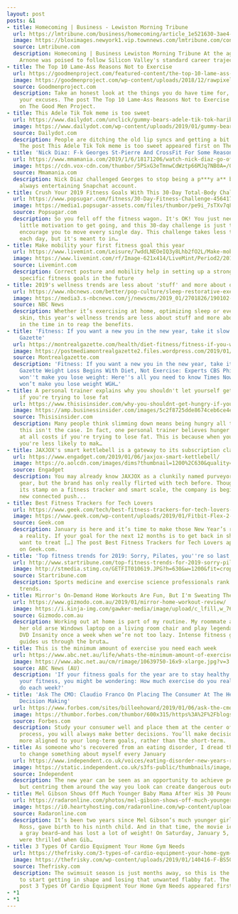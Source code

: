 ```yaml
---
layout: post
posts: &1
- title: Homecoming | Business - Lewiston Morning Tribune
  url: https://lmtribune.com/business/homecoming/article_1e521630-3ae4-5a9c-b629-1ccad02c89f2.html
  image: https://bloximages.newyork1.vip.townnews.com/lmtribune.com/content/tncms/assets/v3/editorial/a/87/a8771786-0fb6-585d-a99e-19207c6b04bd/5c2ff72a228a2.image.jpg?resize=945%2C630
  source: Lmtribune.com
  description: Homecoming | Business Lewiston Morning Tribune At the age of 26, Brady
    Arnone was poised to follow Silicon Valley's standard career trajectory.
- title: The Top 10 Lame-Ass Reasons Not to Exercise
  url: https://goodmenproject.com/featured-content/the-top-10-lame-ass-reasons-not-to-exercise/
  image: https://goodmenproject.com/wp-content/uploads/2018/12/rawpixel-792223-unsplash.jpg
  source: Goodmenproject.com
  description: Take an honest look at the things you do have time for, and then revisit
    your excuses. The post The Top 10 Lame-Ass Reasons Not to Exercise appeared first
    on The Good Men Project.
- title: This Adele Tik Tok meme is too sweet
  url: https://www.dailydot.com/unclick/gummy-bears-adele-tik-tok-haribo/
  image: https://www.dailydot.com/wp-content/uploads/2019/01/gummy-bear-adele-challenge-e1546799340643.jpg
  source: Dailydot.com
  description: People are ditching the old lip syncs and getting a bit more creative.
    The post This Adele Tik Tok meme is too sweet appeared first on The Daily Dot.
- title: 'Nick Diaz: F-k Georges St-Pierre And CrossFit For Some Reason'
  url: https://www.mmamania.com/2019/1/6/18171206/watch-nick-diaz-go-off-on-georges-st-pierre-and-crossfit-for-some-reason
  image: https://cdn.vox-cdn.com/thumbor/5PSxG3eTmnwCdWztp66MJq7NB0A=/0x35:1820x988/fit-in/1200x630/cdn.vox-cdn.com/uploads/chorus_asset/file/11602955/210_Nick_Diaz_gallery_post.0.jpg
  source: Mmamania.com
  description: Nick Diaz challenged Georges to stop being a p***y a** b***h on his
    always entertaining Snapchat account.
- title: Crush Your 2019 Fitness Goals With This 30-Day Total-Body Challenge
  url: https://www.popsugar.com/fitness/30-Day-Fitness-Challenge-45641750
  image: https://media1.popsugar-assets.com/files/thumbor/pe9i_7sTXv7q8PU6bfgbTChHU-A/fit-in/1200x630/filters:format_auto-!!-:strip_icc-!!-:fill-!white!-/2019/01/04/793/n/1922729/0542846e5c2f9fdfcdb477.88596134_.jpg
  source: Popsugar.com
  description: So you fell off the fitness wagon. It's OK! You just need to find a
    little motivation to get going, and this 30-day challenge is just the thing to
    encourage you to move every single day. This challenge takes less than 15 minutes
    each day, but it's meant to in…
- title: Make mobility your first fitness goal this year
  url: https://www.livemint.com/Leisure/7wddLNEOeIQ3y8Lhb2fO2L/Make-mobility-your-first-fitness-goal-this-year.html
  image: https://www.livemint.com/rf/Image-621x414/LiveMint/Period2/2019/01/05/Photos/Processed/fitness-kjeH--621x414@LiveMint.jpg
  source: Livemint.com
  description: Correct posture and mobility help in setting up a strong base to address
    specific fitness goals in the future
- title: 2019's wellness trends are less about 'stuff' and more about owning self-care
  url: https://www.nbcnews.com/better/pop-culture/sleep-restorative-exercise-2019-wellness-trends-are-about-owning-self-ncna953746
  image: https://media3.s-nbcnews.com/j/newscms/2019_01/2701826/190102-sleeping-bed-stock-cs-314p_9f50a718a4bf9f1b6ac7ba833a43939d.1200;630;7;70;5.jpg
  source: NBC News
  description: Whether it’s exercising at home, optimizing sleep or even getting better
    skin, this year's wellness trends are less about stuff and more about putting
    in the time in to reap the benefits.
- title: 'Fitness: If you want a new you in the new year, take it slow - Montreal
    Gazette'
  url: https://montrealgazette.com/health/diet-fitness/fitness-if-you-want-a-new-you-in-the-new-year-take-it-slow
  image: https://postmediamontrealgazette2.files.wordpress.com/2019/01/POB05-1124-Knee.jpg
  source: Montrealgazette.com
  description: 'Fitness: If you want a new you in the new year, take it slow Montreal
    Gazette Weight Loss Begins With Diet, Not Exercise: Experts CBS Philly Exercise
    won''t make you lose weight: Here''s all you need to know Times Now Why exercise
    won’t make you lose weight WGH…'
- title: A personal trainer explains why you shouldn't let yourself get too hungry
    if you're trying to lose fat
  url: https://www.thisisinsider.com/why-you-shouldnt-get-hungry-if-youre-trying-to-lose-fat-2019-1
  image: https://amp.businessinsider.com/images/5c2f8725dde8674ceb6ce4e4-1334-667.jpg
  source: Thisisinsider.com
  description: Many people think slimming down means being hungry all the time, but
    this isn't the case. In fact, one personal trainer believes hunger is to be avoided
    at all costs if you're trying to lose fat. This is because when you're ravenous,
    you're less likely to mak…
- title: JAXJOX's smart kettlebell is a gateway to its subscription classes
  url: https://www.engadget.com/2019/01/06/jaxjox-smart-kettlebell/
  image: https://o.aolcdn.com/images/dims?thumbnail=1200%2C630&quality=80&image_uri=https%3A%2F%2Fmedia-mbst-pub-ue1.s3.amazonaws.com%2Fcreatr-uploaded-images%2F2019-01%2Fda6ef030-11e4-11e9-9fb9-1fd1181ade7c&client=amp-blogside-v2&signature=c4126cab77335f354dbc5688c433139a946f5e9a
  source: Engadget
  description: You may already know JAXJOX as a clunkily named purveyor of home workout
    gear, but the brand has only really flirted with tech before. Though it's put
    its stamp on a fitness tracker and smart scale, the company is beginning a whole
    new connected push...
- title: Best Fitness Trackers for Tech Lovers
  url: https://www.geek.com/tech/best-fitness-trackers-for-tech-lovers-1768447/
  image: https://www.geek.com/wp-content/uploads/2019/01/Fitbit-Flex-2-690.jpg
  source: Geek.com
  description: January is here and it’s time to make those New Year’s resolutions
    a reality. If your goal for the next 12 months is to get back in shape, you might
    want to treat […] The post Best Fitness Trackers for Tech Lovers appeared first
    on Geek.com.
- title: 'Top fitness trends for 2019: Sorry, Pilates, you''re so last year'
  url: http://www.startribune.com/top-fitness-trends-for-2019-sorry-pilates-you-re-so-last-year/503869072/
  image: http://stmedia.stimg.co/GETFIT010619.JPG?h=630&w=1200&fit=crop&bg=999&crop=faces
  source: Startribune.com
  description: Sports medicine and exercise science professionals rank possible fitness
    trends.
- title: Mirror's On-Demand Home Workouts Are Fun, But I'm Sweating The Small Stuff
  url: https://www.gizmodo.com.au/2019/01/mirror-home-workout-review/
  image: https://i.kinja-img.com/gawker-media/image/upload/c_lfill,w_768,q_90/pqvhx1seis2fmmonrtde.jpg
  source: Gizmodo.com.au
  description: Working out at home is part of my routine. My roommate and I set up
    her old arse Windows laptop on a living room chair and play legendary fitness
    DVD Insanity once a week when we’re not too lazy. Intense fitness guru Shaun Thompson
    guides us through the bruta…
- title: This is the minimum amount of exercise you need each week
  url: https://www.abc.net.au/life/whats-the-minimum-amount-of-exercise-i-need-to-stay-healthy/10639592
  image: https://www.abc.net.au/cm/rimage/10639750-16x9-xlarge.jpg?v=3
  source: ABC News (AU)
  description: 'If your fitness goals for the year are to stay healthy and maintain
    your fitness, you might be wondering: How much exercise do you really need to
    do each week?'
- title: 'Ask The CMO: Claudio Franco On Placing The Consumer At The Heart Of All
    Decision Making'
  url: https://www.forbes.com/sites/billeehoward/2019/01/06/ask-the-cmo-claudio-franco-on-placing-the-consumer-at-the-heart-of-all-decision-making/
  image: https://thumbor.forbes.com/thumbor/600x315/https%3A%2F%2Fblogs-images.forbes.com%2Fbilleehoward%2Ffiles%2F2019%2F01%2FAsk-The-CMO-Claudio-Gympass.png
  source: Forbes.com
  description: Study your consumer well and place them at the center of your decision-making
    process, you will always make better decisions. You’ll make decisions that are
    more aligned to your long-term goals, rather than the short-term.
- title: As someone who's recovered from an eating disorder, I dread the expectation
    to change something about myself every January
  url: https://www.independent.co.uk/voices/eating-disorder-new-years-resolution-january-obesity-bulimia-anorexia-mental-health-a8713891.html
  image: https://static.independent.co.uk/s3fs-public/thumbnails/image/2018/12/19/15/gym-cover.jpg
  source: Independent
  description: The new year can be seen as an opportunity to achieve personal goals,
    but centring them around the way you look can create dangerous outcomes
- title: Mel Gibson Shows Off Much Younger Baby Mama After His 30 Pound Weight Loss
  url: https://radaronline.com/photos/mel-gibson-shows-off-much-younger-baby-mama-after-his-30-pound-weight-loss/
  image: https://i0.heartyhosting.com/radaronline.com/wp-content/uploads/2019/01/mel-gibson-and-young-baby-mama-rosalind-ross-attend-charity-gala.jpg?fit=1200%2C765&ssl=1
  source: Radaronline.com
  description: It’s been two years since Mel Gibson‘s much younger girlfriend, Rosalind
    Ross, gave birth to his ninth child. And in that time, the movie icon has acquired
    a gray beard—and has lost a lot of weight! On Saturday, January 5, photographers
    were thrilled when Gib…
- title: 3 Types Of Cardio Equipment Your Home Gym Needs
  url: https://thefrisky.com/3-types-of-cardio-equipment-your-home-gym-needs/
  image: https://thefrisky.com/wp-content/uploads/2019/01/140416-F-BS505-109.jpg
  source: Thefrisky.com
  description: The swimsuit season is just months away, so this is the perfect time
    to start getting in shape and losing that unwanted flabby fat. The goal … The
    post 3 Types Of Cardio Equipment Your Home Gym Needs appeared first on The Frisky.
- *1
- *1
---
```


